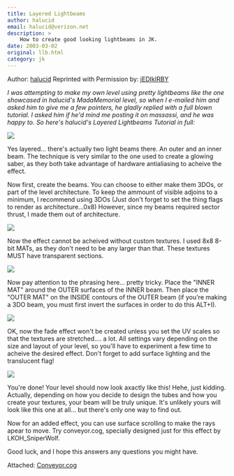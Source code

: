 ```yaml
---
title: Layered Lightbeams
author: halucid
email: halucid@verizon.net
description: >
    How to create good looking lightbeams in JK.
date: 2003-03-02
original: llb.html
category: jk
---
```


Author: [halucid](mailto:halucid@verizon.net) Reprinted with Permission
by: [jEDIkIRBY](mailto:jEDIkIRBY007@hotmail.com)  
  

*I was attempting to make my own level using pretty lightbeams like the
one showcased in halucid's MadaMemorial level, so when I e-mailed him
and asked him to give me a few pointers, he gladly replied with a full
blown tutorial. I asked him if he'd mind me posting it on massassi, and
he was happy to. So here's halucid's Layered Lightbeams Tutorial in
full:*

![](1.jpg)

Yes layered... there's actually two light beams there. An outer and an
inner beam. The technique is very similar to the one used to create a
glowing saber, as they both take advantage of hardware antialiasing to
acheive the effect.

Now first, create the beams. You can choose to either make them 3DOs, or
part of the level architecture. To keep the ammount of visible adjoins
to a minimum, I recommend using 3DOs (Just don't forget to set the thing
flags to render as architecture...0x8) However, since my beams required
sector thrust, I made them out of architecture.

![](2.jpg)

Now the effect cannot be acheived without custom textures. I used 8x8
8-bit MATs, as they don't need to be any larger than that. These
textures MUST have transparent sections.

![](3.jpg)

Now pay attention to the phrasing here... pretty tricky. Place the
"INNER MAT" around the OUTER surfaces of the INNER beam. Then place the
"OUTER MAT" on the INSIDE contours of the OUTER beam (if you're making a
3DO beam, you must first invert the surfaces in order to do this ALT+I).

![](4.jpg)

OK, now the fade effect won't be created unless you set the UV scales so
that the textures are stretched.... a lot. All settings vary depending
on the size and layout of your level, so you'll have to experiment a few
time to acheive the desired effect. Don't forget to add surface lighting
and the translucent flag\!

![](5.jpg)

You're done\! Your level should now look axactly like this\! Hehe, just
kidding. Actually, depending on how you decide to design the tubes and
how you create your textures, your beam will be truly unique. It's
unlikely yours will look like this one at all... but there's only one
way to find out.

Now for an added effect, you can use surface scrolling to make the rays
apear to move. Try conveyor.cog, specially designed just for this effect
by LKOH\_SniperWolf.

Good luck, and I hope this answers any questions you might have.

Attached: [Conveyor.cog](conveyor.cog)  
  

